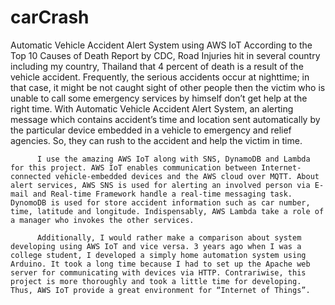 # carCrash
Automatic Vehicle Accident Alert System using AWS IoT
          According to the Top 10 Causes of Death Report by CDC, Road Injuries hit in several country including my country, Thailand that 4 percent of death is a result of the vehicle accident. Frequently, the serious accidents occur at nighttime; in that case, it might be not caught sight of other people then the victim who is unable to call some emergency services by himself don’t get help at the right time. With Automatic Vehicle Accident Alert System, an alerting message which contains accident’s time and location sent automatically by the particular device embedded in a vehicle to emergency and relief agencies. So, they can rush to the accident and help the victim in time.
          
          I use the amazing AWS IoT along with SNS, DynamoDB and Lambda for this project. AWS IoT enables communication between Internet-connected vehicle-embedded devices and the AWS cloud over MQTT. About alert services, AWS SNS is used for alerting an involved person via E-mail and Real-time Framework handle a real-time messaging task. DynomoDB is used for store accident information such as car number, time, latitude and longitude. Indispensably, AWS Lambda take a role of a manager who invokes the other services.
          
          Additionally, I would rather make a comparison about system developing using AWS IoT and vice versa. 3 years ago when I was a college student, I developed a simply home automation system using Arduino. It took a long time because I had to set up the Apache web server for communicating with devices via HTTP. Contrariwise, this project is more thoroughly and took a little time for developing. Thus, AWS IoT provide a great environment for “Internet of Things”.
